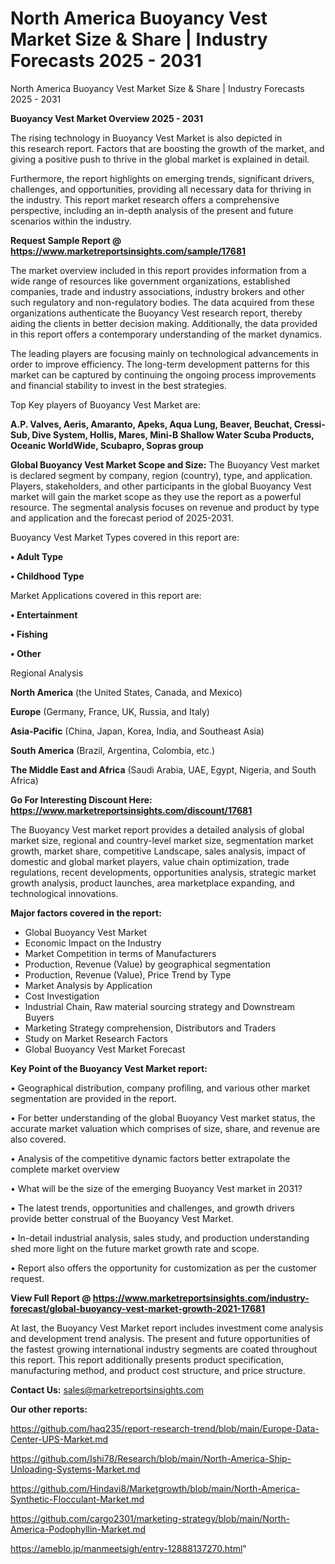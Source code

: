 # North America Buoyancy Vest Market Size & Share | Industry Forecasts 2025 - 2031
North America Buoyancy Vest Market Size & Share | Industry Forecasts 2025 - 2031

<Strong> Buoyancy Vest Market Overview 2025 - 2031</strong>

The rising technology in Buoyancy Vest Market is also depicted in this research report. Factors that are boosting the growth of the market, and giving a positive push to thrive in the global market is explained in detail.

Furthermore, the report highlights on emerging trends, significant drivers, challenges, and opportunities, providing all necessary data for thriving in the industry. This report market research offers a comprehensive perspective, including an in-depth analysis of the present and future scenarios within the industry.

<strong>Request Sample Report @ <a href=https://www.marketreportsinsights.com/sample/17681>https://www.marketreportsinsights.com/sample/17681</a></strong>

The market overview included in this report provides information from a wide range of resources like government organizations, established companies, trade and industry associations, industry brokers and other such regulatory and non-regulatory bodies. The data acquired from these organizations authenticate the Buoyancy Vest research report, thereby aiding the clients in better decision making. Additionally, the data provided in this report offers a contemporary understanding of the market dynamics.

The leading players are focusing mainly on technological advancements in order to improve efficiency. The long-term development patterns for this market can be captured by continuing the ongoing process improvements and financial stability to invest in the best strategies.

Top Key players of Buoyancy Vest Market are:

<strong>A.P. Valves, Aeris, Amaranto, Apeks, Aqua Lung, Beaver, Beuchat, Cressi-Sub, Dive System, Hollis, Mares, Mini-B Shallow Water Scuba Products, Oceanic WorldWide, Scubapro, Sopras group</strong>

<strong><b>Global Buoyancy Vest Market Scope and Size:</b></strong>
The Buoyancy Vest market is declared segment by company, region (country), type, and application. Players, stakeholders, and other participants in the global Buoyancy Vest market will gain the market scope as they use the report as a powerful resource. The segmental analysis focuses on revenue and product by type and application and the forecast period of 2025-2031.

Buoyancy Vest Market Types covered in this report are:

<strong>• Adult Type

• Childhood Type</strong>

Market Applications covered in this report are:

<strong>• Entertainment

• Fishing

• Other</strong> 

Regional Analysis

<strong>North America</strong> (the United States, Canada, and Mexico)

<strong>Europe</strong> (Germany, France, UK, Russia, and Italy)

<strong>Asia-Pacific</strong> (China, Japan, Korea, India, and Southeast Asia)

<strong>South America</strong> (Brazil, Argentina, Colombia, etc.)

<strong>The Middle East and Africa</strong> (Saudi Arabia, UAE, Egypt, Nigeria, and South Africa)

<strong>Go For Interesting Discount Here: <a href=https://www.marketreportsinsights.com/discount/17681>https://www.marketreportsinsights.com/discount/17681</a></strong>

The Buoyancy Vest market report provides a detailed analysis of global market size, regional and country-level market size, segmentation market growth, market share, competitive Landscape, sales analysis, impact of domestic and global market players, value chain optimization, trade regulations, recent developments, opportunities analysis, strategic market growth analysis, product launches, area marketplace expanding, and technological innovations.

<strong><b>Major factors covered in the report:</b></strong>
<ul>
  <li>Global Buoyancy Vest Market </li>
  <li>Economic Impact on the Industry</li>
  <li>Market Competition in terms of Manufacturers</li>
  <li>Production, Revenue (Value) by geographical segmentation</li>
  <li>Production, Revenue (Value), Price Trend by Type</li>
  <li>Market Analysis by Application</li>
  <li>Cost Investigation</li>
  <li>Industrial Chain, Raw material sourcing strategy and Downstream Buyers</li>
  <li>Marketing Strategy comprehension, Distributors and Traders</li>
  <li>Study on Market Research Factors</li>
  <li>Global Buoyancy Vest Market Forecast</li>
</ul>

<strong><b>Key Point of the Buoyancy Vest Market report:</b></strong>

• Geographical distribution, company profiling, and various other market segmentation are provided in the report.

• For better understanding of the global Buoyancy Vest market status, the accurate market valuation which comprises of size, share, and revenue are also covered.

• Analysis of the competitive dynamic factors better extrapolate the complete market overview

• What will be the size of the emerging Buoyancy Vest market in 2031?

• The latest trends, opportunities and challenges, and growth drivers provide better construal of the Buoyancy Vest Market.

• In-detail industrial analysis, sales study, and production understanding shed more light on the future market growth rate and scope.

• Report also offers the opportunity for customization as per the customer request.

<strong><b>View Full Report @ <a href=https://www.marketreportsinsights.com/industry-forecast/global-buoyancy-vest-market-growth-2021-17681>https://www.marketreportsinsights.com/industry-forecast/global-buoyancy-vest-market-growth-2021-17681</a></b></strong>


At last, the Buoyancy Vest Market report includes investment come analysis and development trend analysis. The present and future opportunities of the fastest growing international industry segments are coated throughout this report. This report additionally presents product specification, manufacturing method, and product cost structure, and price structure.

<strong>Contact Us:</strong>
sales@marketreportsinsights.com

<strong>Our other reports:</strong>

<a href=https://github.com/haq235/report-research-trend/blob/main/Europe-Data-Center-UPS-Market.md>https://github.com/haq235/report-research-trend/blob/main/Europe-Data-Center-UPS-Market.md</a>

<a href=https://github.com/Ishi78/Research/blob/main/North-America-Ship-Unloading-Systems-Market.md>https://github.com/Ishi78/Research/blob/main/North-America-Ship-Unloading-Systems-Market.md</a>

<a href=https://github.com/Hindavi8/Marketgrowth/blob/main/North-America-Synthetic-Flocculant-Market.md>https://github.com/Hindavi8/Marketgrowth/blob/main/North-America-Synthetic-Flocculant-Market.md</a>

<a href=https://github.com/cargo2301/marketing-strategy/blob/main/North-America-Podophyllin-Market.md>https://github.com/cargo2301/marketing-strategy/blob/main/North-America-Podophyllin-Market.md</a>

<a href=https://ameblo.jp/manmeetsigh/entry-12888137270.html>https://ameblo.jp/manmeetsigh/entry-12888137270.html</a>"

